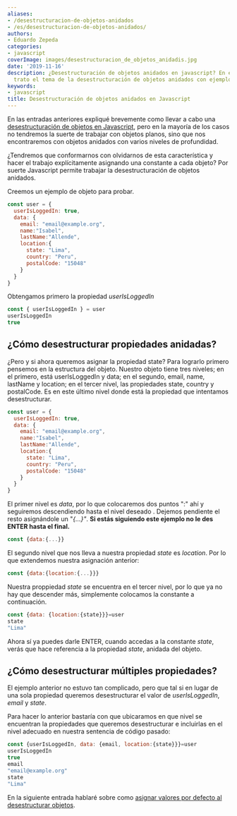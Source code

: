 ```yaml
---
aliases:
- /desestructuracion-de-objetos-anidados
- /es/desestructuracion-de-objetos-anidados/
authors:
- Eduardo Zepeda
categories:
- javascript
coverImage: images/desestructuracion_de_objetos_anidadis.jpg
date: '2019-11-16'
description: ¿Desestructuración de objetos anidados en javascript? En esta entrada
  trato el tema de la desestructuración de objetos anidados con ejemplos.
keywords:
- javascript
title: Desestructuración de objetos anidados en Javascript
---
```


En las entradas anteriores expliqué brevemente como llevar a cabo una [desestructuración de objetos en Javascript](/es/desestructuracion-de-listas-en-javascript/), pero en la mayoría de los casos no tendremos la suerte de trabajar con objetos planos, sino que nos encontraremos con objetos anidados con varios niveles de profundidad. 

¿Tendremos que conformarnos con olvidarnos de esta característica y hacer el trabajo explícitamente asignando una constante a cada objeto? Por suerte Javascript permite trabajar la desestructuración de objetos anidados.

Creemos un ejemplo de objeto para probar.

```javascript
const user = {
  userIsLoggedIn: true, 
  data: {
    email: "email@example.org", 
    name:"Isabel", 
    lastName:"Allende", 
    location:{
      state: "Lima", 
      country: "Peru", 
      postalCode: "15048"
    }
  }
}
```

Obtengamos primero la propiedad _userIsLoggedIn_

```javascript
const { userIsLoggedIn } = user
userIsLoggedIn
true
```

## ¿Cómo desestructurar propiedades anidadas?

¿Pero y si ahora queremos asignar la propiedad state? Para lograrlo primero pensemos en la estructura del objeto. Nuestro objeto tiene tres niveles; en el primero, está userIsLoggedIn y data; en el segundo, email, name, lastName y location; en el tercer nivel, las propiedades state, country y postalCode. Es en este último nivel donde está la propiedad que intentamos desestructurar.

```javascript
const user = {
  userIsLoggedIn: true, 
  data: {
    email: "email@example.org", 
    name:"Isabel", 
    lastName:"Allende", 
    location:{
      state: "Lima", 
      country: "Peru", 
      postalCode: "15048"
    }
  }
}
```

El primer nivel es _data_, por lo que colocaremos dos puntos ":" ahí y seguiremos descendiendo hasta el nivel deseado . Dejemos pendiente el resto asignándole un "_{...}"_. **Si estás siguiendo este ejemplo no le des ENTER hasta el final.**

```javascript
const {data:{...}}
```

El segundo nivel que nos lleva a nuestra propiedad _state_ es _location_. Por lo que extendemos nuestra asignación anterior:

```javascript
const {data:{location:{...}}}
```

Nuestra proppiedad _state_ se encuentra en el tercer nivel, por lo que ya no hay que descender más, simplemente colocamos la constante a continuación.

```javascript
const {data: {location:{state}}}=user
state
"Lima"
```

Ahora sí ya puedes darle ENTER, cuando accedas a la constante _state_, verás que hace referencia a la propiedad _state_, anidada del objeto.

## ¿Cómo desestructurar múltiples propiedades?

El ejemplo anterior no estuvo tan complicado, pero que tal si en lugar de una sola propiedad queremos desestructurar el valor de _userIsLoggedIn_, _email_ y _state_.

Para hacer lo anterior bastaría con que ubicaramos en que nivel se encuentran la propiedades que queremos desestructurar e incluirlas en el nivel adecuado en nuestra sentencia de código pasado:

```javascript
const {userIsLoggedIn, data: {email, location:{state}}}=user
userIsLoggedIn
true
email
"email@example.org"
state
"Lima"
```

En la siguiente entrada hablaré sobre como [asignar valores por defecto al desestructurar objetos](/es/desestructuracion-con-valores-por-defecto-en-javascript/).